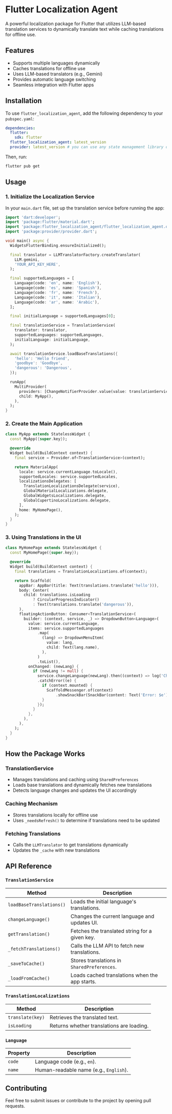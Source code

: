 # Flutter Localization Agent

A powerful localization package for Flutter that utilizes LLM-based translation services to dynamically translate text while caching translations for offline use.

## Features
- Supports multiple languages dynamically
- Caches translations for offline use
- Uses LLM-based translators (e.g., Gemini)
- Provides automatic language switching
- Seamless integration with Flutter apps

## Installation

To use `flutter_localization_agent`, add the following dependency to your `pubspec.yaml`:

```yaml
dependencies:
  flutter:
    sdk: flutter
  flutter_localization_agent: latest_version
  provider: latest_version # you can use any state management library of your choice
```

Then, run:

```sh
flutter pub get
```

## Usage

### 1. Initialize the Localization Service

In your `main.dart` file, set up the translation service before running the app:

```dart
import 'dart:developer';
import 'package:flutter/material.dart';
import 'package:flutter_localization_agent/flutter_localization_agent.dart';
import 'package:provider/provider.dart';

void main() async {
  WidgetsFlutterBinding.ensureInitialized();

  final translator = LLMTranslatorFactory.createTranslator(
    LLM.gemini,
    'YOUR_API_KEY_HERE',
  );

  final supportedLanguages = [
    Language(code: 'en', name: 'English'),
    Language(code: 'es', name: 'Spanish'),
    Language(code: 'fr', name: 'French'),
    Language(code: 'it', name: 'Italian'),
    Language(code: 'ar', name: 'Arabic'),
  ];

  final initialLanguage = supportedLanguages[0];

  final translationService = TranslationService(
    translator: translator,
    supportedLanguages: supportedLanguages,
    initialLanguage: initialLanguage,
  );

  await translationService.loadBaseTranslations({
    'hello': 'Hello friend',
    'goodbye': 'Goodbye',
    'dangerous': 'Dangerous',
  });

  runApp(
    MultiProvider(
      providers: [ChangeNotifierProvider.value(value: translationService)],
      child: MyApp(),
    ),
  );
}
```

### 2. Create the Main Application

```dart
class MyApp extends StatelessWidget {
  const MyApp({super.key});

  @override
  Widget build(BuildContext context) {
    final service = Provider.of<TranslationService>(context);

    return MaterialApp(
      locale: service.currentLanguage.toLocale(),
      supportedLocales: service.supportedLocales,
      localizationsDelegates: [
        TranslationLocalizationsDelegate(service),
        GlobalMaterialLocalizations.delegate,
        GlobalWidgetsLocalizations.delegate,
        GlobalCupertinoLocalizations.delegate,
      ],
      home: MyHomePage(),
    );
  }
}
```

### 3. Using Translations in the UI

```dart
class MyHomePage extends StatelessWidget {
  const MyHomePage({super.key});

  @override
  Widget build(BuildContext context) {
    final translations = TranslationLocalizations.of(context);

    return Scaffold(
      appBar: AppBar(title: Text(translations.translate('hello'))),
      body: Center(
        child: translations.isLoading
            ? CircularProgressIndicator()
            : Text(translations.translate('dangerous')),
      ),
      floatingActionButton: Consumer<TranslationService>(
        builder: (context, service, _) => DropdownButton<Language>(
          value: service.currentLanguage,
          items: service.supportedLanguages
              .map(
                (lang) => DropdownMenuItem(
                  value: lang,
                  child: Text(lang.name),
                ),
              )
              .toList(),
          onChanged: (newLang) {
            if (newLang != null) {
              service.changeLanguage(newLang).then((context) => log('Changed'))
              .catchError((e) {
                if (context.mounted) {
                  ScaffoldMessenger.of(context)
                      .showSnackBar(SnackBar(content: Text('Error: $e')));
                }
              });
            }
          },
        ),
      ),
    );
  }
}
```

## How the Package Works

### TranslationService
- Manages translations and caching using `SharedPreferences`
- Loads base translations and dynamically fetches new translations
- Detects language changes and updates the UI accordingly

### Caching Mechanism
- Stores translations locally for offline use
- Uses `_needsRefresh()` to determine if translations need to be updated

### Fetching Translations
- Calls the `LLMTranslator` to get translations dynamically
- Updates the `_cache` with new translations

## API Reference

### `TranslationService`
| Method                     | Description                                      |
|----------------------------|--------------------------------------------------|
| `loadBaseTranslations()`   | Loads the initial language's translations.      |
| `changeLanguage()`         | Changes the current language and updates UI.    |
| `getTranslation()`         | Fetches the translated string for a given key.  |
| `_fetchTranslations()`     | Calls the LLM API to fetch new translations.    |
| `_saveToCache()`           | Stores translations in `SharedPreferences`.     |
| `_loadFromCache()`         | Loads cached translations when the app starts.  |

### `TranslationLocalizations`
| Method                 | Description                        |
|------------------------|------------------------------------|
| `translate(key)`       | Retrieves the translated text.    |
| `isLoading`           | Returns whether translations are loading. |

### `Language`
| Property  | Description |
|-----------|-------------|
| `code`    | Language code (e.g., `en`). |
| `name`    | Human-readable name (e.g., `English`). |

## Contributing

Feel free to submit issues or contribute to the project by opening pull requests.

